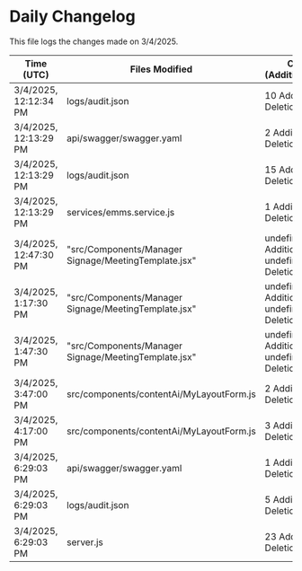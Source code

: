 # Daily Changelog

This file logs the changes made on 3/4/2025.

| Time (UTC)             | Files Modified                    | Changes (Addition/Deletion) |
|------------------------|-----------------------------------|-----------------------------|
| 3/4/2025, 12:12:34 PM | logs/audit.json | 10 Additions & 10 Deletions |
| 3/4/2025, 12:13:29 PM | api/swagger/swagger.yaml | 2 Additions & 2 Deletions|
| 3/4/2025, 12:13:29 PM | logs/audit.json | 15 Additions & 15 Deletions|
| 3/4/2025, 12:13:29 PM | services/emms.service.js | 1 Additions & 0 Deletions|
| 3/4/2025, 12:47:30 PM | "src/Components/Manager Signage/MeetingTemplate.jsx" | undefined Additions & undefined Deletions|
| 3/4/2025, 1:17:30 PM | "src/Components/Manager Signage/MeetingTemplate.jsx" | undefined Additions & undefined Deletions|
| 3/4/2025, 1:47:30 PM | "src/Components/Manager Signage/MeetingTemplate.jsx" | undefined Additions & undefined Deletions|
| 3/4/2025, 3:47:00 PM | src/components/contentAi/MyLayoutForm.js | 2 Additions & 2 Deletions|
| 3/4/2025, 4:17:00 PM | src/components/contentAi/MyLayoutForm.js | 3 Additions & 3 Deletions|
| 3/4/2025, 6:29:03 PM | api/swagger/swagger.yaml | 1 Additions & 0 Deletions|
| 3/4/2025, 6:29:03 PM | logs/audit.json | 5 Additions & 5 Deletions|
| 3/4/2025, 6:29:03 PM | server.js | 23 Additions & 17 Deletions|
